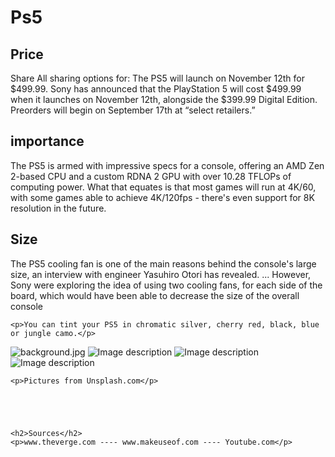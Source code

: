 <!DOCTYPE html>
<html>
  <head>
    <link rel="stylesheet" href="style.css">
  </head>
  <body>
    <h1>Ps5</h1>
    <h2>Price</h2>
    <p> Share All sharing options for: The PS5 will launch on November 12th for $499.99. Sony has announced that the PlayStation 5 will cost $499.99 when it launches on November 12th, alongside the $399.99 Digital Edition. Preorders will begin on September 17th at “select retailers.”
    <h2>importance</h2>
    <p>The PS5 is armed with impressive specs for a console, offering an AMD Zen 2-based CPU and a custom RDNA 2 GPU with over 10.28 TFLOPs of computing power. What that equates is that most games will run at 4K/60, with some games able to achieve 4K/120fps - there's even support for 8K resolution in the future.
    <h2>Size</h2>
    <p> The PS5 cooling fan is one of the main reasons behind the console's large size, an interview with engineer Yasuhiro Otori has revealed. ... However, Sony were exploring the idea of using two cooling fans, for each side of the board, which would have been able to decrease the size of the overall console</p>
    
    <p>You can tint your PS5 in chromatic silver, cherry red, black, blue or jungle camo.</p>
<img src="background.jpg" alt="background.jpg">
    
<img src="PS5 picture 2" alt="Image description" />

<img src="PS5" alt="Image description" />
    
<img src="PS5 Controller (2).jpg" alt="Image description" />    
    
    <p>Pictures from Unsplash.com</p>
    
    
    
    
    
    <h2>Sources</h2>
    <p>www.theverge.com ---- www.makeuseof.com ---- Youtube.com</p>
  
  </body>
</html>
